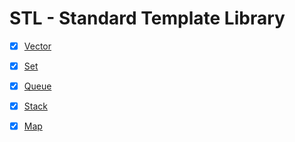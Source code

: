 # STL - Standard Template Library

- [x] [Vector](https://www.cplusplus.com/reference/vector/vector/)
- [x] [Set](https://www.cplusplus.com/reference/set/set/)
- [x] [Queue](https://www.cplusplus.com/reference/queue/queue/)
- [x] [Stack](https://www.cplusplus.com/reference/stack/stack/)
- [x] [Map](https://www.cplusplus.com/reference/map/map/)

